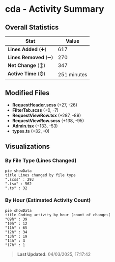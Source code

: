 # cda - Activity Summary 

## Overall Statistics

| Stat                   | Value                                                             |
| ---------------------- | ----------------------------------------------------------------- |
| **Lines Added** (➕)   | 617                                          |
| **Lines Removed** (➖) | 270                                        |
| **Net Change** (↕)    | 347                |
| **Active Time** (⌚)   | 251 minutes |


## Modified Files
- **RequestHeader.scss** (+27, -26)
- **FilterTab.scss** (+0, -7)
- **RequestViewRow.tsx** (+287, -89)
- **RequestViewRow.scss** (+138, -95)
- **Admin.tsx** (+133, -53)
- **types.ts** (+32, -0)

## Visualizations

### By File Type (Lines Changed)

```mermaid
pie showData
title Lines changed by file type
".scss" : 293
".tsx" : 562
".ts" : 32
```

### By Hour (Estimated Activity Count)

```mermaid
pie showData
title Coding activity by hour (count of changes)
"09h" : 39
"10h" : 12
"11h" : 65
"12h" : 34
"13h" : 19
"14h" : 3
"17h" : 1
```


> **Last Updated:** 04/03/2025, 17:17:42